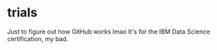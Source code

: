 # trials
Just to figure out how GitHub works lmao
It's for the IBM Data Science certification, my bad.
